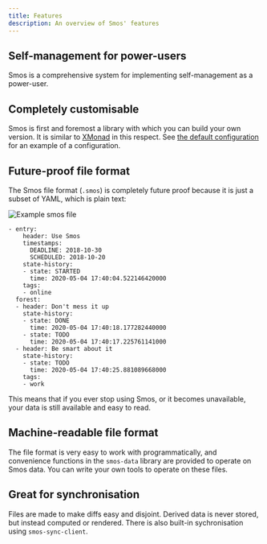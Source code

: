 ```yaml
---
title: Features
description: An overview of Smos' features
---
```


## Self-management for power-users

Smos is a comprehensive system for implementing self-management as a power-user.

<div id="cast"></div>
<script src=/assets/asciinema-player.js></script>
<script>
  AsciinemaPlayer.create('/casts/basics.cast', document.getElementById('cast'), {
    autoPlay: true,
    preload: true,
    loop: true,
  });
</script>

## Completely customisable

Smos is first and foremost a library with which you can build your own version.
It is similar to [XMonad](https://xmonad.org/) in this respect.
See [the default configuration](https://github.com/NorfairKing/smos/blob/master/smos/src/Smos/Default.hs)
for an example of a configuration.

## Future-proof file format

The Smos file format (`.smos`) is completely future proof because it is just
a subset of YAML, which is plain text:

![Example smos file](/assets/smos.png)

``` smos
- entry:
    header: Use Smos
    timestamps:
      DEADLINE: 2018-10-30
      SCHEDULED: 2018-10-20
    state-history:
    - state: STARTED
      time: 2020-05-04 17:40:04.522146420000
    tags:
    - online
  forest:
  - header: Don't mess it up
    state-history:
    - state: DONE
      time: 2020-05-04 17:40:18.177282440000
    - state: TODO
      time: 2020-05-04 17:40:17.225761141000
  - header: Be smart about it
    state-history:
    - state: TODO
      time: 2020-05-04 17:40:25.881089668000
    tags:
    - work
```

This means that if you ever stop using Smos, or it becomes unavailable,
your data is still available and easy to read.

## Machine-readable file format

The file format is very easy to work with programmatically, and convenience
functions in the `smos-data` library are provided to operate on Smos data.
You can write your own tools to operate on these files.

## Great for synchronisation

Files are made to make diffs easy and disjoint.
Derived data is never stored, but instead computed or rendered.
There is also built-in sychronisation using `smos-sync-client`.
